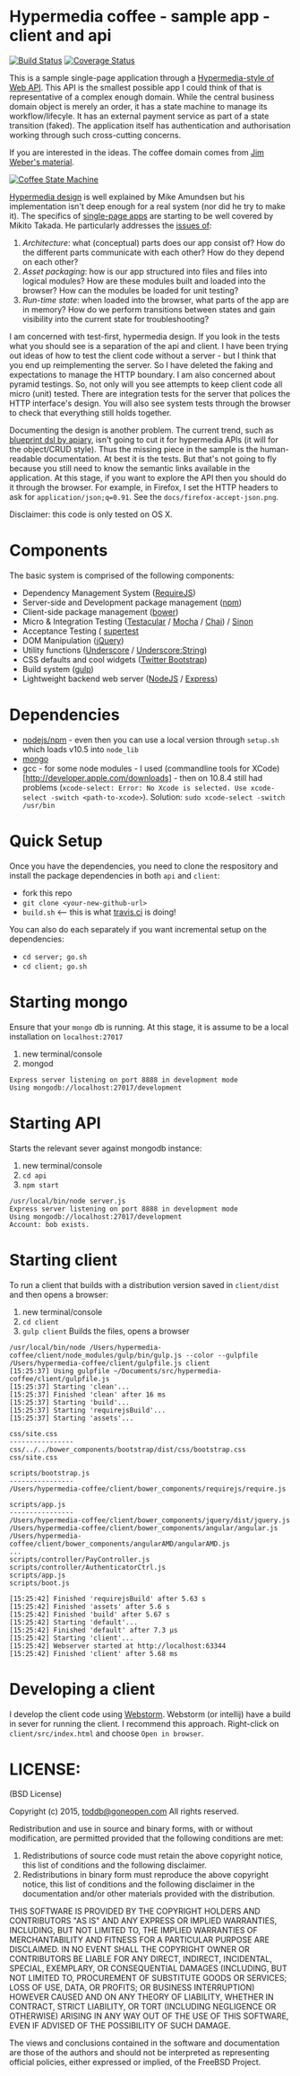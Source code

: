 Hypermedia coffee - sample app - client and api
===============================================

[![Build Status](https://travis-ci.org/toddb/hypermedia-coffee.png?branch=master)](https://travis-ci.org/toddb/hypermedia-coffee)
[![Coverage Status](https://coveralls.io/repos/toddb/hypermedia-coffee/badge.png?branch=coverage)](https://coveralls.io/r/toddb/hypermedia-coffee?branch=coverage)


This is a sample single-page application through a [Hypermedia-style of Web API](http://www.apiacademy.co/lessons/api-design/web-api-architectural-styles). This API is the smallest possible app I could think of that is representative of a complex enough domain. While the central business domain object is merely an order, it has a state machine to manage its workflow/lifecyle. It has an external payment service as part of a state transition (faked). The application itself has authentication and authorisation working through such cross-cutting concerns.

If you are interested in the ideas. The coffee domain comes from [Jim Weber's material](http://www.infoq.com/articles/webber-rest-workflow).

[![Coffee State Machine](https://raw.githubusercontent.com/toddb/hypermedia-coffee/master/docs/customer-state-machine.jpg)]()

[Hypermedia design](http://amundsen.com/hypermedia/) is well explained by Mike Amundsen but his implementation isn't deep enough for a real system (nor did he try to make it).
The specifics of [single-page apps](http://singlepageappbook.com/index.html) are starting to be well covered by Mikito Takada. He particularly addresses
the [issues of](http://singlepageappbook.com/goal.html):

1. *Architecture*: what (conceptual) parts does our app consist of? How do the different parts communicate with each other? How do they depend on each other?
2. *Asset packaging*: how is our app structured into files and files into logical modules? How are these modules built and loaded into the browser? How can the modules be loaded for unit testing?
3. *Run-time state*: when loaded into the browser, what parts of the app are in memory? How do we perform transitions between states and gain visibility into the current state for troubleshooting?

I am concerned with test-first, hypermedia design. If you look in the tests what you should see is a separation of the api and client. I have been trying out ideas of how to test the client code without a server - but I think that you end up reimplementing the server. So I have deleted the faking and expectations to manage the HTTP boundary. I am also concerned about pyramid testings. So, not only will you see attempts to keep client code all micro (unit) tested. There are integration tests for the server that polices the HTTP interface's design. You will also see system tests through the browser to check that everything still holds together.

 Documenting the design is another problem. The current trend, such as [blueprint dsl by apiary](http://apiary.io/blueprint), isn't going to cut it for hypermedia APIs (it will for the object/CRUD style). Thus the missing piece in the sample is the human-readable documentation. At best it is the tests. But that's not going to fly because you still need to know the semantic links available in the application. At this stage, if you want to explore the API then you should do it through the browser. For example, in Firefox, I set the HTTP headers to ask for `application/json;q=0.91`. See the `docs/firefox-accept-json.png`.

Disclaimer: this code is only tested on OS X.

# Components
The basic system is comprised of the following components:
- Dependency Management System ([RequireJS](http://requirejs.org))
- Server-side and Development package management ([npm](https://npmjs.org/))
- Client-side package management ([bower](http://jamjs.org/))
- Micro & Integration Testing ([Testacular](http://karma-runner.github.com/0.8/index.html) / [Mocha](http://visionmedia.github.com/mocha) / [Chai](http://chaijs.com/)) / [Sinon](http://sinonjs.org/)
- Acceptance Testing ( [supertest](https://github.com/visionmedia/supertest)
- DOM Manipulation ([jQuery](http://jquery.com))
- Utility functions ([Underscore](http://underscorejs.org) / [Underscore:String](http://epeli.github.com/underscore.string))
- CSS defaults and cool widgets ([Twitter Bootstrap](http://twitter.github.com/bootstrap/))
- Build system ([gulp](http://gulpjs.com/))
- Lightweight backend web server ([NodeJS](nodejs.org) / [Express](http://expressjs.com))

# Dependencies
- [nodejs/npm](http://nodejs.org) - even then you can use a local version through `setup.sh` which loads v10.5 into `node_lib`
- [mongo](http://www.mongodb.org/)
- gcc - for some node modules - I used (commandline tools for XCode)[http://developer.apple.com/downloads] - then on 10.8.4 still had problems (`xcode-select: Error: No Xcode is selected. Use xcode-select -switch <path-to-xcode>`). Solution: `sudo xcode-select -switch /usr/bin`


# Quick Setup

Once you have the dependencies, you need to clone the respository and install the package dependencies in both `api` and `client`:

- fork this repo
- `git clone <your-new-github-url>`
- `build.sh`   <-- this is what [travis.ci](https://travis-ci.org/toddb/hypermedia-coffee/) is doing!

You can also do each separately if you want incremental setup on the dependencies:

- `cd server; go.sh`
- `cd client; go.sh`


# Starting mongo

Ensure that your `mongo` db is running. At this stage, it is assume to be a local installation on `localhost:27017`

1. new terminal/console
2. mongod

```
Express server listening on port 8888 in development mode
Using mongodb://localhost:27017/development
```

# Starting API

Starts the relevant sever against mongodb instance:

1. new terminal/console
2. `cd api`
3. `npm start`

```
/usr/local/bin/node server.js
Express server listening on port 8888 in development mode
Using mongodb://localhost:27017/development
Account: bob exists.
```

# Starting client

To run a client that builds with a distribution version saved in `client/dist` and then opens a browser:

1. new terminal/console
2. `cd client`
3. `gulp client` Builds the files, opens a browser

```
/usr/local/bin/node /Users/hypermedia-coffee/client/node_modules/gulp/bin/gulp.js --color --gulpfile /Users/hypermedia-coffee/client/gulpfile.js client
[15:25:37] Using gulpfile ~/Documents/src/hypermedia-coffee/client/gulpfile.js
[15:25:37] Starting 'clean'...
[15:25:37] Finished 'clean' after 16 ms
[15:25:37] Starting 'build'...
[15:25:37] Starting 'requirejsBuild'...
[15:25:37] Starting 'assets'...

css/site.css
----------------
css/../../bower_components/bootstrap/dist/css/bootstrap.css
css/site.css

scripts/bootstrap.js
----------------
/Users/hypermedia-coffee/client/bower_components/requirejs/require.js

scripts/app.js
----------------
/Users/hypermedia-coffee/client/bower_components/jquery/dist/jquery.js
/Users/hypermedia-coffee/client/bower_components/angular/angular.js
/Users/hypermedia-coffee/client/bower_components/angularAMD/angularAMD.js
...
scripts/controller/PayController.js
scripts/controller/AuthenticatorCtrl.js
scripts/app.js
scripts/boot.js

[15:25:42] Finished 'requirejsBuild' after 5.63 s
[15:25:42] Finished 'assets' after 5.6 s
[15:25:42] Finished 'build' after 5.67 s
[15:25:42] Starting 'default'...
[15:25:42] Finished 'default' after 7.3 μs
[15:25:42] Starting 'client'...
[15:25:42] Webserver started at http://localhost:63344
[15:25:42] Finished 'client' after 5.68 ms
```

# Developing a client

I develop the client code using [Webstorm](https://www.jetbrains.com/webstorm/). Webstorm (or intellij) have a build in sever for running the client. I recommend this approach. Right-click on `client/src/index.html`  and choose `Open in browser`.

# LICENSE:

(BSD License)

Copyright (c) 2015, toddb@goneopen.com
All rights reserved.

Redistribution and use in source and binary forms, with or without
modification, are permitted provided that the following conditions are met:

1. Redistributions of source code must retain the above copyright notice, this
   list of conditions and the following disclaimer.
2. Redistributions in binary form must reproduce the above copyright notice,
   this list of conditions and the following disclaimer in the documentation
   and/or other materials provided with the distribution.

THIS SOFTWARE IS PROVIDED BY THE COPYRIGHT HOLDERS AND CONTRIBUTORS "AS IS" AND
ANY EXPRESS OR IMPLIED WARRANTIES, INCLUDING, BUT NOT LIMITED TO, THE IMPLIED
WARRANTIES OF MERCHANTABILITY AND FITNESS FOR A PARTICULAR PURPOSE ARE
DISCLAIMED. IN NO EVENT SHALL THE COPYRIGHT OWNER OR CONTRIBUTORS BE LIABLE FOR
ANY DIRECT, INDIRECT, INCIDENTAL, SPECIAL, EXEMPLARY, OR CONSEQUENTIAL DAMAGES
(INCLUDING, BUT NOT LIMITED TO, PROCUREMENT OF SUBSTITUTE GOODS OR SERVICES;
LOSS OF USE, DATA, OR PROFITS; OR BUSINESS INTERRUPTION) HOWEVER CAUSED AND
ON ANY THEORY OF LIABILITY, WHETHER IN CONTRACT, STRICT LIABILITY, OR TORT
(INCLUDING NEGLIGENCE OR OTHERWISE) ARISING IN ANY WAY OUT OF THE USE OF THIS
SOFTWARE, EVEN IF ADVISED OF THE POSSIBILITY OF SUCH DAMAGE.

The views and conclusions contained in the software and documentation are those
of the authors and should not be interpreted as representing official policies,
either expressed or implied, of the FreeBSD Project.

